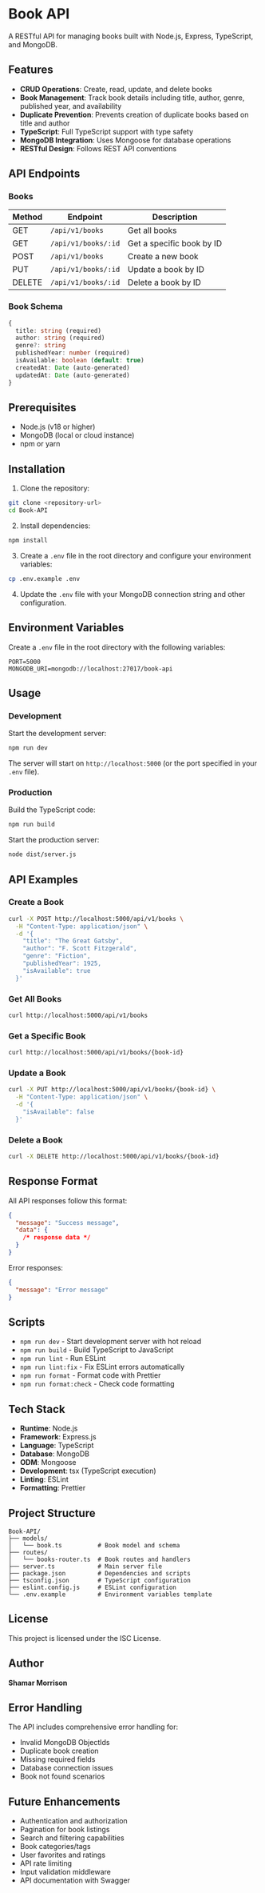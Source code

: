 # Book API

A RESTful API for managing books built with Node.js, Express, TypeScript, and MongoDB.

## Features

- **CRUD Operations**: Create, read, update, and delete books
- **Book Management**: Track book details including title, author, genre, published year, and availability
- **Duplicate Prevention**: Prevents creation of duplicate books based on title and author
- **TypeScript**: Full TypeScript support with type safety
- **MongoDB Integration**: Uses Mongoose for database operations
- **RESTful Design**: Follows REST API conventions

## API Endpoints

### Books

| Method | Endpoint            | Description               |
| ------ | ------------------- | ------------------------- |
| GET    | `/api/v1/books`     | Get all books             |
| GET    | `/api/v1/books/:id` | Get a specific book by ID |
| POST   | `/api/v1/books`     | Create a new book         |
| PUT    | `/api/v1/books/:id` | Update a book by ID       |
| DELETE | `/api/v1/books/:id` | Delete a book by ID       |

### Book Schema

```typescript
{
  title: string (required)
  author: string (required)
  genre?: string
  publishedYear: number (required)
  isAvailable: boolean (default: true)
  createdAt: Date (auto-generated)
  updatedAt: Date (auto-generated)
}
```

## Prerequisites

- Node.js (v18 or higher)
- MongoDB (local or cloud instance)
- npm or yarn

## Installation

1. Clone the repository:

```bash
git clone <repository-url>
cd Book-API
```

2. Install dependencies:

```bash
npm install
```

3. Create a `.env` file in the root directory and configure your environment variables:

```bash
cp .env.example .env
```

4. Update the `.env` file with your MongoDB connection string and other configuration.

## Environment Variables

Create a `.env` file in the root directory with the following variables:

```env
PORT=5000
MONGODB_URI=mongodb://localhost:27017/book-api
```

## Usage

### Development

Start the development server:

```bash
npm run dev
```

The server will start on `http://localhost:5000` (or the port specified in your `.env` file).

### Production

Build the TypeScript code:

```bash
npm run build
```

Start the production server:

```bash
node dist/server.js
```

## API Examples

### Create a Book

```bash
curl -X POST http://localhost:5000/api/v1/books \
  -H "Content-Type: application/json" \
  -d '{
    "title": "The Great Gatsby",
    "author": "F. Scott Fitzgerald",
    "genre": "Fiction",
    "publishedYear": 1925,
    "isAvailable": true
  }'
```

### Get All Books

```bash
curl http://localhost:5000/api/v1/books
```

### Get a Specific Book

```bash
curl http://localhost:5000/api/v1/books/{book-id}
```

### Update a Book

```bash
curl -X PUT http://localhost:5000/api/v1/books/{book-id} \
  -H "Content-Type: application/json" \
  -d '{
    "isAvailable": false
  }'
```

### Delete a Book

```bash
curl -X DELETE http://localhost:5000/api/v1/books/{book-id}
```

## Response Format

All API responses follow this format:

```json
{
  "message": "Success message",
  "data": {
    /* response data */
  }
}
```

Error responses:

```json
{
  "message": "Error message"
}
```

## Scripts

- `npm run dev` - Start development server with hot reload
- `npm run build` - Build TypeScript to JavaScript
- `npm run lint` - Run ESLint
- `npm run lint:fix` - Fix ESLint errors automatically
- `npm run format` - Format code with Prettier
- `npm run format:check` - Check code formatting

## Tech Stack

- **Runtime**: Node.js
- **Framework**: Express.js
- **Language**: TypeScript
- **Database**: MongoDB
- **ODM**: Mongoose
- **Development**: tsx (TypeScript execution)
- **Linting**: ESLint
- **Formatting**: Prettier

## Project Structure

```
Book-API/
├── models/
│   └── book.ts          # Book model and schema
├── routes/
│   └── books-router.ts  # Book routes and handlers
├── server.ts            # Main server file
├── package.json         # Dependencies and scripts
├── tsconfig.json        # TypeScript configuration
├── eslint.config.js     # ESLint configuration
└── .env.example         # Environment variables template
```

## License

This project is licensed under the ISC License.

## Author

**Shamar Morrison**

## Error Handling

The API includes comprehensive error handling for:

- Invalid MongoDB ObjectIds
- Duplicate book creation
- Missing required fields
- Database connection issues
- Book not found scenarios

## Future Enhancements

- Authentication and authorization
- Pagination for book listings
- Search and filtering capabilities
- Book categories/tags
- User favorites and ratings
- API rate limiting
- Input validation middleware
- API documentation with Swagger
